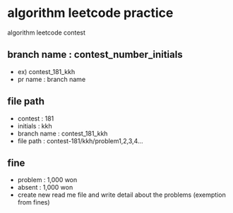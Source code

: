 # algorithm leetcode practice

algorithm leetcode contest

## branch name : contest_number_initials 

- ex) contest_181_kkh
- pr name : branch name

## file path
- contest : 181
- initials : kkh
- branch name : contest_181_kkh
- file path : contest-181/kkh/problem1,2,3,4...

## fine
- problem : 1,000 won
- absent : 1,000 won 
- create new read me file and write detail about the problems (exemption from fines)
